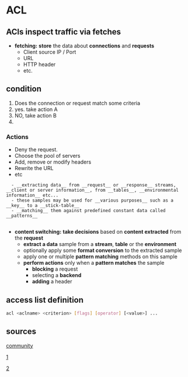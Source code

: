 # ACL

## ACls inspect traffic via fetches

- __fetching:__ __store__ the data about __connections__ and __requests__ 
  - Client source IP / Port
  - URL
  - HTTP header 
  - etc.

## condition
1. Does the connection or request match some criteria
2. yes. take action A
3. NO, take action B
4. 

### Actions
- Deny the request.
- Choose the pool of servers
- Add, remove or modify headers
- Rewrite the URL
- etc



















```text
  - __extracting data__ from __request__ or __response__ streams, __client or server information__, from __tables__, __environmental information__ etc...
  - these samples may be used for __various purposes__ such as a __key__ to a __stick-table__
  - __matching__ them against predefined constant data called __patterns__

```

```bash

```

- __content switching:__  __take decisions__ based on __content extracted__ from the __request__
  - __extract a data__ sample from a __stream__, __table__ or the __environment__
  - optionally apply some __format conversion__ to the extracted sample
  - apply one or multiple __pattern matching__ methods on this sample
  - __perform actions__ only when a __pattern matches__ the sample
    - __blocking__ a request
    - selecting a __backend__
    - __adding__ a header

## access list definition

```bash
acl <aclname> <criterion> [flags] [operator] [<value>] ...
```
  


## sources

[community](https://cbonte.github.io/haproxy-dconv/1.8/configuration.html#7.1)

[1](https://www.haproxy.com/blog/introduction-to-haproxy-acls)

[2](https://www.haproxy.com/documentation/hapee/latest/configuration/acls/syntax/)